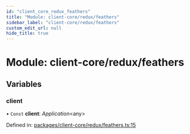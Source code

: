 ```yaml
---
id: "client_core_redux_feathers"
title: "Module: client-core/redux/feathers"
sidebar_label: "client-core/redux/feathers"
custom_edit_url: null
hide_title: true
---
```


# Module: client-core/redux/feathers

## Variables

### client

• `Const` **client**: *Application*<any\>

Defined in: [packages/client-core/redux/feathers.ts:15](https://github.com/xr3ngine/xr3ngine/blob/5c3dcaef1/packages/client-core/redux/feathers.ts#L15)
